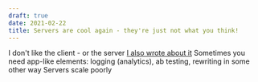 ```yaml
---
draft: true
date: 2021-02-22
title: Servers are cool again - they're just not what you think!
---
```


I don't like the client - or the server [I also wrote about it](/blog/your-website-is-not-an-app/)
Sometimes you need app-like elements: logging (analytics), ab testing, rewriting in some other way
Servers scale poorly